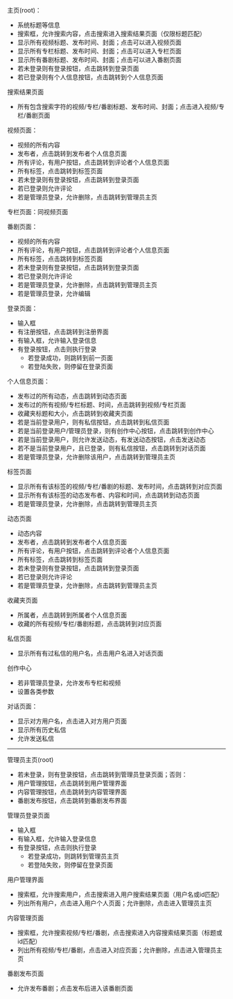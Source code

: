 主页(root)：

- 系统标题等信息
- 搜索框，允许搜索内容，点击搜索进入搜索结果页面（仅限标题匹配）
- 显示所有视频标题、发布时间、封面；点击可以进入视频页面
- 显示所有专栏标题、发布时间、封面；点击可以进入专栏页面
- 显示所有番剧标题、发布时间、封面；点击可以进入番剧页面
- 若未登录则有登录按钮，点击跳转到登录页面
- 若已登录则有个人信息按钮，点击跳转到个人信息页面

搜索结果页面

- 所有包含搜索字符的视频/专栏/番剧标题、发布时间、封面；点击进入视频/专栏/番剧页面

视频页面：

- 视频的所有内容
- 发布者，点击跳转到发布者个人信息页面
- 所有评论，有用户按钮，点击跳转到评论者个人信息页面
- 所有标签，点击跳转到标签页面
- 若未登录则有登录按钮，点击跳转到登录页面
- 若已登录则允许评论
- 若是管理员登录，允许删除，点击跳转到管理员主页

专栏页面：同视频页面

番剧页面：

- 视频的所有内容
- 所有评论，有用户按钮，点击跳转到评论者个人信息页面
- 所有标签，点击跳转到标签页面
- 若未登录则有登录按钮，点击跳转到登录页面
- 若已登录则允许评论
- 若是管理员登录，允许删除，点击跳转到管理员主页
- 若是管理员登录，允许编辑

登录页面：

- 输入框
- 有注册按钮，点击跳转到注册界面
- 有输入框，允许输入登录信息
- 有登录按钮，点击则执行登录
  - 若登录成功，则跳转到前一页面
  - 若登陆失败，则停留在登录页面

个人信息页面：

- 发布过的所有动态，点击跳转到动态页面
- 发布过的所有视频/专栏标题、时间，点击跳转到视频/专栏页面
- 收藏夹标题和大小，点击跳转到收藏夹页面
- 若是当前登录用户，则有私信按钮，点击跳转到私信页面
- 若是当前登录用户/管理员登录，则有创作中心按钮，点击跳转到创作中心
- 若是当前登录用户，则允许发送动态，有发送动态按钮，点击发送动态
- 若不是当前登录用户，且已登录，则有私信按钮，点击跳转到对话页面
- 若是管理员登录，允许删除该用户，点击跳转到管理员主页

标签页面

- 显示所有有该标签的视频/专栏/番剧的标题、发布时间，点击跳转到对应页面
- 显示所有有该标签的动态发布者、内容和时间，点击跳转到动态页面
- 若是管理员登录，允许删除，点击跳转到管理员主页

动态页面

- 动态内容
- 发布者，点击跳转到发布者个人信息页面
- 所有评论，有用户按钮，点击跳转到评论者个人信息页面
- 所有标签，点击跳转到标签页面
- 若未登录则有登录按钮，点击跳转到登录页面
- 若已登录则允许评论
- 若是管理员登录，允许删除，点击跳转到管理员主页

收藏夹页面

- 所属者，点击跳转到所属者个人信息页面
- 收藏的所有视频/专栏/番剧标题，点击跳转到对应页面

私信页面

- 显示所有有过私信的用户名，点击用户名进入对话页面

创作中心

- 若非管理员登录，允许发布专栏和视频
- 设置各类参数

对话页面：

- 显示对方用户名，点击进入对方用户页面
- 显示所有历史私信
- 允许发送私信

---

管理员主页(root)

- 若未登录，则有登录按钮，点击跳转到管理员登录页面；否则：
- 用户管理按钮，点击跳转到用户管理界面
- 内容管理按钮，点击跳转到内容管理界面
- 番剧发布按钮，点击跳转到番剧发布界面

管理员登录页面

- 输入框
- 有输入框，允许输入登录信息
- 有登录按钮，点击则执行登录
  - 若登录成功，则跳转到管理员主页
  - 若登陆失败，则停留在登录页面

用户管理界面

- 搜索框，允许搜索用户，点击搜索进入用户搜索结果页面（用户名或id匹配）
- 列出所有用户，点击进入用户个人页面；允许删除，点击进入管理员主页

内容管理页面

- 搜索框，允许搜索视频/专栏/番剧，点击搜索进入内容搜索结果页面（标题或id匹配）
- 列出所有视频/专栏/番剧，点击进入对应页面；允许删除，点击进入管理员主页

番剧发布页面

- 允许发布番剧；点击发布后进入该番剧页面